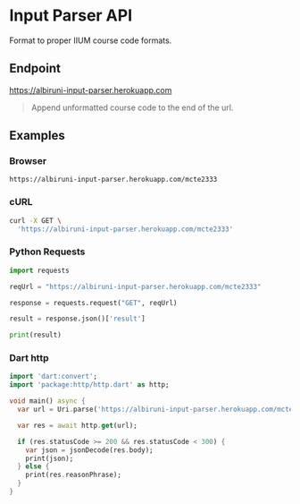 # Input Parser API

Format to proper IIUM course code formats.

## Endpoint

https://albiruni-input-parser.herokuapp.com

> Append unformatted course code to the end of the url.

## Examples

### Browser

```
https://albiruni-input-parser.herokuapp.com/mcte2333
```

### cURL

```bash
curl -X GET \
  'https://albiruni-input-parser.herokuapp.com/mcte2333'
```

### Python Requests

```python
import requests

reqUrl = "https://albiruni-input-parser.herokuapp.com/mcte2333"

response = requests.request("GET", reqUrl)

result = response.json()['result']

print(result)
```

### Dart http

```dart
import 'dart:convert';
import 'package:http/http.dart' as http;

void main() async {
  var url = Uri.parse('https://albiruni-input-parser.herokuapp.com/mcte2333');

  var res = await http.get(url);

  if (res.statusCode >= 200 && res.statusCode < 300) {
    var json = jsonDecode(res.body);
    print(json);
  } else {
    print(res.reasonPhrase);
  }
}
```
